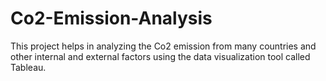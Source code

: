 # Co2-Emission-Analysis
This project helps in analyzing the Co2 emission from many countries and other internal and external factors using the data visualization tool called Tableau.
